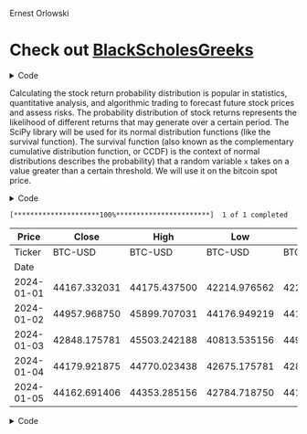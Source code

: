 Ernest Orlowski

# Check out [BlackScholesGreeks](clinthoward.github.io/portfolio/2017/04/16/BlackScholesGreeks/)

<details class="code-fold">
<summary>Code</summary>

``` python
import pandas as pd
import numpy as np
import matplotlib.pyplot as plt
import seaborn as sns
from scipy.stats import norm
import yfinance as yf
from IPython.display import display
```

</details>

Calculating the stock return probability distribution is popular in
statistics, quantitative analysis, and algorithmic trading to forecast
future stock prices and assess risks. The probability distribution of
stock returns represents the likelihood of different returns that may
generate over a certain period. The SciPy library will be used for its
normal distribution functions (like the survival function). The survival
function (also known as the complementary cumulative distribution
function, or CCDF) is the context of normal distributions describes the
probability) that a random variable `x` takes on a value greater than a
certain threshold. We will use it on the bitcoin spot price.

<details class="code-fold">
<summary>Code</summary>

``` python
from datetime import datetime
TICKER = 'BTC-USD'
df = yf.download(TICKER, start='2024-01-01', interval='1d', auto_adjust=True)
_df = (
    df.rename(columns={col: col[0] for col in df.columns})
    )

# print(_df)
display(_df.head())
```

</details>

    [*********************100%***********************]  1 of 1 completed

<div>
<style scoped>
    .dataframe tbody tr th:only-of-type {
        vertical-align: middle;
    }
&#10;    .dataframe tbody tr th {
        vertical-align: top;
    }
&#10;    .dataframe thead tr th {
        text-align: left;
    }
&#10;    .dataframe thead tr:last-of-type th {
        text-align: right;
    }
</style>

| Price      | Close        | High         | Low          | Open         | Volume      |
|------------|--------------|--------------|--------------|--------------|-------------|
| Ticker     | BTC-USD      | BTC-USD      | BTC-USD      | BTC-USD      | BTC-USD     |
| Date       |              |              |              |              |             |
| 2024-01-01 | 44167.332031 | 44175.437500 | 42214.976562 | 42280.234375 | 18426978443 |
| 2024-01-02 | 44957.968750 | 45899.707031 | 44176.949219 | 44187.140625 | 39335274536 |
| 2024-01-03 | 42848.175781 | 45503.242188 | 40813.535156 | 44961.601562 | 46342323118 |
| 2024-01-04 | 44179.921875 | 44770.023438 | 42675.175781 | 42855.816406 | 30448091210 |
| 2024-01-05 | 44162.691406 | 44353.285156 | 42784.718750 | 44192.980469 | 32336029347 |

</div>

<details class="code-fold">
<summary>Code</summary>

``` python
# weekly_data = df.resample('W').agg({'Close': ['first', 'last']})
# weekly_data.columns = ['start_of_week_price', 'end_of_week_price']

# weekly_data['start_of_week'] = weekly_data.index - pd.offsets.Week(weekday = 0) + pd.offsets.BDay(0)
# weekly_data['end_of_week'] = weekly_data.index - pd.offsets.Week(weekday = 4) + pd.offsets.BDay(0)

# weekly_data['PriceChange'] = weekly_data['end_of_week_price'] - weekly_data['start_of_week_price']
# weekly_data['PercentChange'] = (weekly_data['PriceChange'] / weekly_data['start_of_week_price'])*100

# price_changes = weekly_data['PercentChange'].dropna()
```

</details>
